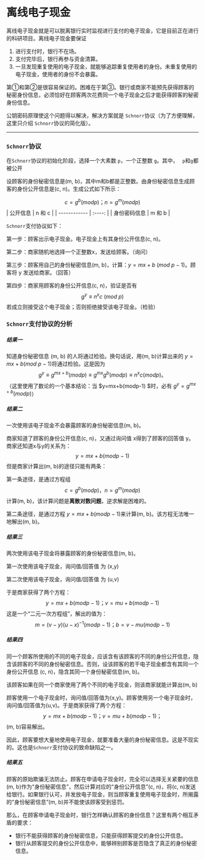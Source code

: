 # 离线电子现金

离线电子现金就是可以脱离银行实时监视进行支付的电子现金，它是目前正在进行的科研项目。离线电子现金要保证

1. 进行支付时，银行不在场。
2. 支付完毕后，银行再参与资金清算。
3. 一旦发现重复使用的电子现金，就能够追踪重复使用者的身份。未重复使用的电子现金，使用者的身份不会暴露。

第①和第②是很容易保证的。困难在于第③。银行或商家不能预先获得顾客的秘密身份信息，必须恰好在顾客两次花费同一个电子现金之后才能获得顾客的秘密身份信息。

公钥密码原理使这个问题得以解决，解决方案就是 `Schnorr`协议（为了方便理解，这里只介绍 `Schnorr`协议的简化版）。

---

### `Schnorr`协议

在`Schnorr`协议的初始化阶段，选择一个大素数 `p`，一个正整数 `g`。其中， ` p`和`g`都被公开

设顾客的身份秘密信息是(m, b)，其中m和b都是正整数。由身份秘密信息生成顾客的身份公开信息是(c, n)。生成公式如下所示：

$$
c=g^b(modp)； n=g^m(modp)
$$
| 公开信息     | n 和 c |
| ------------ | :----: |
| 身份密码信息 | m 和 b |

`Schnorr`支付协议如下：

第一步：顾客出示电子现金。电子现金上有其身份公开信息(c, n)。

第二步：商家随机地选择一个正整数x，发送给顾客。（询问）

第三步：顾客用自己的身份秘密信息(m, b)，计算：$y=mx+b \ (mod \ p-1)$。顾客将 y 发送给商家。（回答）

第四步：商家用顾客的身份公开信息(c, n)，验证是否有
$$
g^y \equiv n^{x}c \ (mod \ p)
$$
若成立则接受这个电子现金；否则拒绝接受该电子现金。（检验）

### `Schnorr`支付协议的分析

##### 结果一

知道身份秘密信息 (m, b) 的人将通过检验。换句话说，用(m, b)计算出来的 $y=mx+b (mod \ p-1)$将通过检验。这是因为
$$
g^y \equiv g^{mx+b}(modp) \equiv g^{mx}g^b(modp) \equiv n^{x}c(modp)。
$$
（这里使用了数论的一个基本结论：当 $y=mx+b(modp-1) $时，必有 $g^y=g^{mx+b}(modp)$）

##### 结果二

一次使用该电子现金不会暴露顾客的身份秘密信息(m, b)。

商家知道了顾客的身份公开信息(c, n)，又通过询问值 x得到了顾客的回答值 y。商家还知道x与y的关系为： 
$$
y=mx+b(modp-1)
$$
但是商家计算出(m, b)的途径只能有两条：

第一条途径，是通过方程组
$$
{c=g^b(modp)， n=g^m(modp)}
$$
计算(m, b)，该计算问题是**离散对数问题**，逆求解是困难的。

第二条途径，是通过方程 $y=mx+b(modp-1)$来计算(m, b)。该方程无法唯一地解出(m, b)。

##### 结果三

两次使用该电子现金将暴露顾客的身份秘密信息(m, b)。

第一次使用该电子现金，询问值/回答值 为 (x,y)

第二次使用该电子现金，询问值/回答值 为 (u,v)

于是商家获得了两个方程：
$$
y=mx+b(modp-1)； v=mu+b(modp-1)
$$
这是一个“二元一次方程组”，解出的值为：
$$
m=(v-y)(u-x)^{-1}(modp-1)； b=v-mu(modp-1)
$$

##### 结果四

同一个顾客所使用的不同的电子现金，应该含有该顾客的不同的身份公开信息，隐含该顾客的不同的身份秘密信息。否则，设该顾客的若干电子现金都含有其同一个身份公开信息 (c, n)，隐含其同一个身份秘密信息(m, b)。

该顾客如果在同一个商家使用了两个不同的电子现金，则该商家就能计算出(m, b)

顾客使用一个电子现金时，询问值/回答值为(x,y)。顾客使用另一个电子现金时，询问值/回答值为(u,v)。于是商家获得了两个方程：
$$
y=mx+b(modp-1)； v=mu+b(modp-1)；
$$
(m, b)容易解出。

因此，顾客要想大量地使用电子现金，就要准备大量的身份秘密信息。这是不现实的。这也是`Schnorr`支付协议的致命缺陷之一。

##### 结果五

顾客的原始欺骗无法防止。顾客在申请电子现金时，完全可以选择无关紧要的信息 (m, b)作为“身份秘密信息”，然后计算对应的“身份公开信息”(c, n)，将(c, n)发送给银行。如果银行认可，并发放电子现金，则当顾客重复使用电子现金时，所揭露的“身份秘密信息”(m, b)并不能使该顾客受到惩罚。

那么，在顾客申请电子现金时，银行怎样确认顾客的身份信息？这里有两个相互矛盾的要求：

- 银行不能获得顾客的身份秘密信息，只能获得顾客提交的身份公开信息。
- 银行从顾客提交的身份公开信息中，能够辨别顾客是否隐含了真正的身份秘密信息。